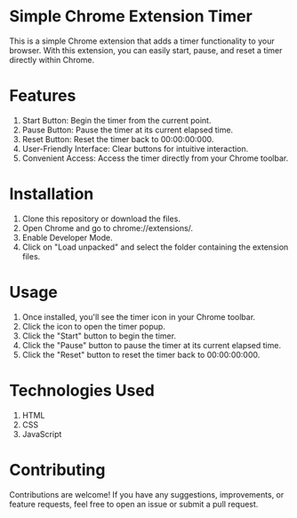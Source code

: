# Simple Chrome Extension Timer
This is a simple Chrome extension that adds a timer functionality to your browser. With this extension, you can easily start, pause, and reset a timer directly within Chrome.

# Features
1. Start Button: Begin the timer from the current point.
2. Pause Button: Pause the timer at its current elapsed time.
3. Reset Button: Reset the timer back to 00:00:00:000.
4. User-Friendly Interface: Clear buttons for intuitive interaction.
5. Convenient Access: Access the timer directly from your Chrome toolbar.

# Installation
1. Clone this repository or download the files.
2. Open Chrome and go to chrome://extensions/.
3. Enable Developer Mode.
4. Click on "Load unpacked" and select the folder containing the extension files.

# Usage
1. Once installed, you'll see the timer icon in your Chrome toolbar.
2. Click the icon to open the timer popup.
3. Click the "Start" button to begin the timer.
4. Click the "Pause" button to pause the timer at its current elapsed time.
5. Click the "Reset" button to reset the timer back to 00:00:00:000.

# Technologies Used
1. HTML
2. CSS
3. JavaScript

# Contributing
Contributions are welcome! If you have any suggestions, improvements, or feature requests, feel free to open an issue or submit a pull request.
